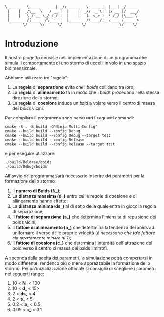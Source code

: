 ```_________             ._____________       .__    .___      
\______   \_____     __| _/\______   \ ____ |__| __| _/______
 |    |  _/\__  \   / __ |  |    |  _//  _ \|  |/ __ |/  ___/
 |    |   \ / __ \_/ /_/ |  |    |   (  <_> )  / /_/ |\___ \ 
 |______  /(____  /\____ |  |______  /\____/|__\____ /____  >
        \/      \/      \/         \/               \/    \/ 
```
# Introduzione

Il nostro progetto consiste nell'implementazione di un programma che simula il comportamento di uno stormo di uccelli in volo in uno spazio bidimensionale.

Abbiamo utilizzato tre "regole":
1. La **regola** di **separazione** evita che i *boids* collidano tra loro;
2. La **regola** di **allineamento** fa in modo che i *boids* procedano nella stessa direzione dello stormo;
3. La **regola** di **coesione** induce un *boid* a volare verso il centro di massa dei *boids* vicini.

Per compilare il programma sono necessari i seguenti comandi:
```shell
cmake -S . -B build -G"Ninja Multi-Config"
cmake --build build --config Debug
cmake --build build --config Debug --target test
cmake --build build --config Release
cmake --build build --config Release --target test
```
e per eseguire utilizzare:
```shell
./build/Release/boids
./build/Debug/boids
```
All'avvio del programma sarà necessario inserire dei parametri per la formazione dello stormo:
1. Il **numero di Boids (N_)**;
2. La **distanza massima (d_)** entro cui le regole di coesione e di allineamento hanno effetto; 
3. La **distanza minima (ds_)** al di sotto della quale entra in gioco la regola di separazione;
4. Il **fattore di separazione (s_)** che determina l'intensità di repulsione dei boids vicini;
5. Il **fattore di allineamento (a_)** che detertmina la tendenza dei boids ad uniformare il verso delle proprie velocità (*è necessario che tale fattore sia strettamente minore di 1*);
6. Il **fattore di coesione (c_)** che determina l'intensità dell'attrazione del boid verso il centro di massa dei boids limitrofi.

A seconda della scelta dei parametri, la simulazione potrà comportarsi in modo differente, rendendo più o meno apprezzabile la formazione dello stormo. Per un'inizializzazione ottimale si consiglia di scegliere i parametri nei seguenti range:
1. 10 < **N_** < 100
2. 10 < **d_** < 15>
3. 2 < **ds_** < 4
4. 2 < **s_** < 5
5. 0.2 < **a_** < 0.5
6. 0.05 < **c_** < 0.1



